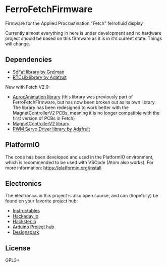 # FerroFetchFirmware
Firmware for the Applied Procrastination "Fetch" ferrofluid display

Currently almost everything in here is under development and no hardware project should be based on this firmware as it is in it's current state. Things will change.

## Dependencies
- [SdFat library by Greiman](https://github.com/greiman/SdFat)
- [RTCLib library by Adafruit](https://github.com/adafruit/RTClib)

New with Fetch V2.0:
- [AprocAnimation library](https://github.com/appliedprocrastination/AprocAnimation) (this library was previously part of FerroFetchFirmware, but has now been broken out as its own library. The library has  been redesigned to work better with the MagnetControllerV2 PCBs, meaning it is no longer compatible with the first version of PCBs in Fetch)
- [MagnetControllerV2 library](https://github.com/appliedprocrastination/MagnetControllerV2-library)
- [PWM Servo Driver library by Adafruit](https://github.com/adafruit/Adafruit-PWM-Servo-Driver-Library)

## PlatformIO
The code has been developed and used in the PlatformIO environment, which is recommended to be used with VSCode (Atom also works).
For more information: https://platformio.org/install

## Electronics
The electronics in this project is also open source, and can (hopefully) be found on your favorite project hub:

- [Instructables](https://www.instructables.com/id/Mesmerizing-Ferrofluid-Display-Silently-Controlled/)
- [Hackaday.io](https://hackaday.io/project/167056-fetch-a-ferrofluid-display)
- [Hackster.io](https://www.hackster.io/AppliedProc/fetch-a-ferrofluid-display-ca8557)
- [Arduino Project hub](https://create.arduino.cc/projecthub/AppliedProc/fetch-a-ferrofluid-display-ca8557)
- [Designspark](https://www.rs-online.com/designspark/student-innovation-ferrofluid-display-silently-controlled-by-electromagnets)

## License
GPL3+

